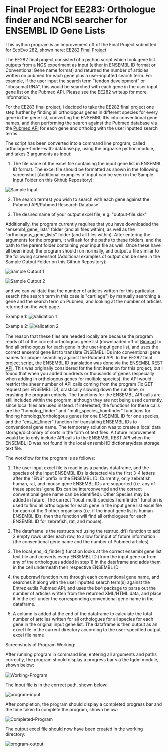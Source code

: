 # Final Project for EE283: Orthologue finder and NCBI searcher for ENSEMBL ID Gene Lists

This python program is an improvement off of the Final Project submitted for EcoEvo 282, shown here: [EE282 Final Project](https://github.com/pnayak93/ee282/blob/main/Final_Project_Writeup.md)

The EE282 final project consisted of a python script which took gene list outputs from a NGS experiment as input (either in ENSEMBL ID format or Conventional Gene name format) and returned the number of articles written on pubmed for each gene plus a user-inputted search term. For example, if the user input the search term "tendon development" or "ribosomal RNA", this would be searched with each gene in the user input gene list on the Pubmed API. Please see the EE282 writeup for more information.

For the EE283 final project, I decided to take the EE282 final project one step further by finding all orthologous genes in different species for every gene in the gene list, converting the ENSEMBL IDs into conventional gene names, and then performing the search against the Pubmed database via the [Pubmed API](https://www.ncbi.nlm.nih.gov/books/NBK25501/) for each gene and ortholog with the user inputted search terms.

The script has been converted into a command line program, called orthologue-finder-with-database.py, using the argparse python module, and takes 3 arguments as input:   

1) The file name of the excel file containing the input gene list in ENSEMBL ID format. The excel file should be formatted as shown in the following screenshot (Additional examples of input can be seen in the Sample Input Folder on this Github Repository):

![Sample Input](/Screenshots/Cartilage-Input.PNG)

2) The search term(s) you wish to search with each gene against the Pubmed API/Pubmed Research Database

3) The desired name of your output excel file, e.g. "output-file.xlsx"

Additionally, the program currently requires that you have downloaded the "ensembl_gene_lists" folder (and all files within), as well as the "orthologous_gene_lists" folder (and all files within). After entering the arguments for the program, it will ask for the paths to these folders, and the path to the parent folder containing your input file as well. Once these have all been input, the program should run normally, and output a file similar to the following screenshot (Additional examples of output can be seen in the Sample Output Folder on this Github Repository):

![Sample Output 1](/Screenshots/Cartilage-Output-1.PNG)

![Sample Output 2](/Screenshots/Cartilage-Output-2.PNG)

and we can validate that the number of articles written for this particular search (the search term in this case is "cartilage") by manually searching a gene and the search term on Pubmed, and looking at the number of articles returned on the web page.

Example 1:
![Validation 1](/Screenshots/Validation-1.PNG)

Example 2:
![Validation 2](/Screenshots/Validation-2.PNG)

The reason that these files are needed locally are because the program reads off of the correct orthologous gene list (downloaded off of [Biomart](https://www.ensembl.org/biomart/martview/a2d7e8d51d4d452d497f784ce4a5be89) to find all orthologous for each gene in the user-input gene list, and uses the correct ensembl gene list to translate ENSEMBL IDs into conventional gene names for proper searching against the Pubmed API. In the EE282 final project script, the ENSEMBL ID translation was done via the [ENSEMBL REST API](https://rest.ensembl.org/). This was originally considered for the first iteration for this project, but I found that when you added hundreds or thousands of genes (especially when adding in orthologous genes for multiple species), the API would restrict the sheer number of API calls coming from the program (1x GET request per ENSEMBL ID), drastically slowing down the run time, or crashing the program entirely. The functions for the ENSEMBL API calls are still included within the program, although they are not being used currently, since local files are used instead. If interested, the functions for these calls are the "homolog_finder" and "multi_species_homfinder" functions for finding homologs/orthologous genes for one ENSEMBL ID for one species, and the "ens_id_finder" function for translating ENSEMBL IDs to conventional gene name.  The temporary solution was to create a local data storage/dictionary of sorts in the form of text files. A future improvement would be to only include API calls to the ENSEMBL REST API when the ENSEMBL ID was not found in the local ensembl ID dictionary/data storage text file.


The workflow for the program is as follows:

1) The user input excel file is read in as a pandas dataframe, and the species of the input ENSEMBL IDs is detected via the first 3-4 letters after the "ENS" prefix in the ENSEMBL ID. Currently, only zebrafish, human, rat, and mouse gene ENSEMBL IDs are supported (i.e. any of these species' gene IDs can be interconverted and the correct conventional gene name can be identified). Other Species may be added in future. The correct "local_multi_species_homfinder" function is used to find all orthologues for each gene in the input gene list excel file for each of the 3 other organisms (i.e. if the input gene list is human ENSEMBL IDs, then the function will find all orthologues for each ENSEMBL ID for zebrafish, rat, and mouse).

2) The dataframe is the restructured using the restruc_df() function to add 2 empty rows under each row, to allow for input of future information (the conventional gene name and the number of Pubmed articles)

3) The local_ens_id_finder() function looks at the correct ensembl gene list text file and converts every ENSEMBL ID (from the input gene or from any of the orthologues added in step 1) in the dataframe and adds them in the cell underneath their respective ENSEMBL ID

4) the pubcrawl function runs through each conventional gene name, and searches it along with the user inputted search term(s) against the Entrez eutils Pubmed API, and uses the bs4 package to parse out the number of articles written from the returned XML/HTML data, and place it in the cell under the corresponding conventional gene name in the dataframe.

5) A column is added at the end of the dataframe to calculate the total number of artciles written for all orthologues for all species for each gene in the original input gene list. The dataframe is then output as an excel file in the current directory according to the user-specified output excel file name


Screenshots of Program Working:


After running program in command line, entering all arguments and paths correctly, the program should display a progress bar via the tqdm module, shown below:

![Working-Program](/Screenshots/program_working.PNG)

The Input file is in the correct path, shown below:

![program-input](/Screenshots/program_input.PNG)

After completion, the program should display a completed progress bar and the time taken to complete the program, shown below:

![Completed-Program](/Screenshots/program_completed.PNG)

The output excel file should now have been created in the working directory:

![program-output](/Screenshots/program_output.PNG)












